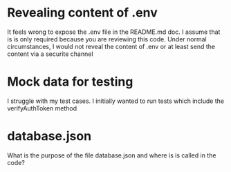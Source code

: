 # Revealing content of .env

It feels wrong to expose the .env file in the README.md doc. I assume that is is only required because you are reviewing this code. Under normal circumstances,
I would not reveal the content of .env or at least send the content via a securite channel

# Mock data for testing

I struggle with my test cases. I initially wanted to run tests which include the verifyAuthToken method

# database.json

What is the purpose of the file database.json and where is is called in the code?
